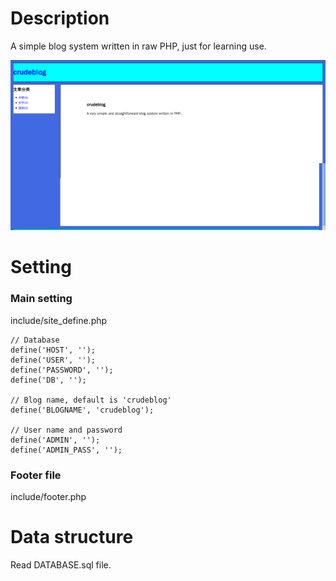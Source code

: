 # Description
A simple blog system written in raw PHP, just for learning use.

![crudeblog screenshot](crudeblog.png)

# Setting
### Main setting
include/site_define.php

    // Database
    define('HOST', '');
    define('USER', '');
    define('PASSWORD', '');
    define('DB', '');

    // Blog name, default is 'crudeblog'
    define('BLOGNAME', 'crudeblog');

    // User name and password
    define('ADMIN', '');
    define('ADMIN_PASS', '');

### Footer file
include/footer.php


# Data structure
Read DATABASE.sql file.
